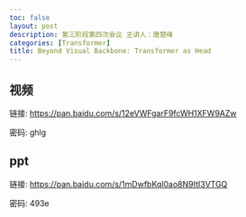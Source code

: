 ```yaml
---
toc: false
layout: post
description: 第三阶段第四次会议 主讲人：唐楚峰
categories: [Transformer]
title: Beyond Visual Backbone: Transformer as Head
---
```


## 视频  
链接: https://pan.baidu.com/s/12eVWFgarF9fcWH1XFW9AZw

密码: ghlg

## ppt
链接: https://pan.baidu.com/s/1mDwfbKql0ao8N9ItI3VTGQ  

密码: 493e
